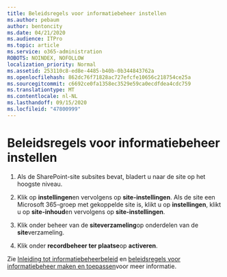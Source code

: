 ```yaml
---
title: Beleidsregels voor informatiebeheer instellen
ms.author: pebaum
author: bentoncity
ms.date: 04/21/2020
ms.audience: ITPro
ms.topic: article
ms.service: o365-administration
ROBOTS: NOINDEX, NOFOLLOW
localization_priority: Normal
ms.assetid: 253110c8-ed8e-4485-b40b-0b344843762a
ms.openlocfilehash: 862dc76f71828ac727efcfe10656c218754ce25a
ms.sourcegitcommit: c6692ce0fa1358ec3529e59ca0ecdfdea4cdc759
ms.translationtype: MT
ms.contentlocale: nl-NL
ms.lasthandoff: 09/15/2020
ms.locfileid: "47800999"
---
```

# <a name="set-up-information-management-policies"></a>Beleidsregels voor informatiebeheer instellen

1. Als de SharePoint-site subsites bevat, bladert u naar de site op het hoogste niveau.
    
2. Klik op **instellingen**en vervolgens op **site-instellingen**. Als de site een Microsoft 365-groep met gekoppelde site is, klikt u op **instellingen**, klikt u op **site-inhoud**en vervolgens op **site-instellingen**.
    
3. Klik onder beheer van de **siteverzameling**op onderdelen van de **site**verzameling.
    
4. Klik onder **recordbeheer ter plaatse**op **activeren**.
    
Zie [Inleiding tot informatiebeheerbeleid](https://go.microsoft.com/fwlink/?linkid=404239) en [beleidsregels voor informatiebeheer maken en toepassen](https://go.microsoft.com/fwlink/?linkid=2003916)voor meer informatie.
  

